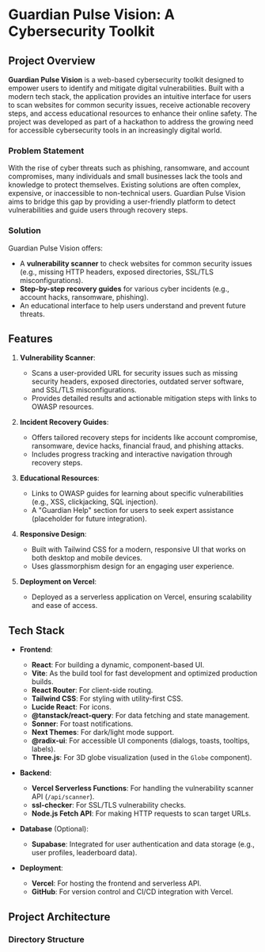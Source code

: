 # Guardian Pulse Vision: A Cybersecurity Toolkit

## Project Overview

**Guardian Pulse Vision** is a web-based cybersecurity toolkit designed to empower users to identify and mitigate digital vulnerabilities. Built with a modern tech stack, the application provides an intuitive interface for users to scan websites for common security issues, receive actionable recovery steps, and access educational resources to enhance their online safety. The project was developed as part of a hackathon to address the growing need for accessible cybersecurity tools in an increasingly digital world.

### Problem Statement
With the rise of cyber threats such as phishing, ransomware, and account compromises, many individuals and small businesses lack the tools and knowledge to protect themselves. Existing solutions are often complex, expensive, or inaccessible to non-technical users. Guardian Pulse Vision aims to bridge this gap by providing a user-friendly platform to detect vulnerabilities and guide users through recovery steps.

### Solution
Guardian Pulse Vision offers:
- A **vulnerability scanner** to check websites for common security issues (e.g., missing HTTP headers, exposed directories, SSL/TLS misconfigurations).
- **Step-by-step recovery guides** for various cyber incidents (e.g., account hacks, ransomware, phishing).
- An educational interface to help users understand and prevent future threats.

## Features

1. **Vulnerability Scanner**:
   - Scans a user-provided URL for security issues such as missing security headers, exposed directories, outdated server software, and SSL/TLS misconfigurations.
   - Provides detailed results and actionable mitigation steps with links to OWASP resources.

2. **Incident Recovery Guides**:
   - Offers tailored recovery steps for incidents like account compromise, ransomware, device hacks, financial fraud, and phishing attacks.
   - Includes progress tracking and interactive navigation through recovery steps.

3. **Educational Resources**:
   - Links to OWASP guides for learning about specific vulnerabilities (e.g., XSS, clickjacking, SQL injection).
   - A "Guardian Help" section for users to seek expert assistance (placeholder for future integration).

4. **Responsive Design**:
   - Built with Tailwind CSS for a modern, responsive UI that works on both desktop and mobile devices.
   - Uses glassmorphism design for an engaging user experience.

5. **Deployment on Vercel**:
   - Deployed as a serverless application on Vercel, ensuring scalability and ease of access.

## Tech Stack

- **Frontend**:
  - **React**: For building a dynamic, component-based UI.
  - **Vite**: As the build tool for fast development and optimized production builds.
  - **React Router**: For client-side routing.
  - **Tailwind CSS**: For styling with utility-first CSS.
  - **Lucide React**: For icons.
  - **@tanstack/react-query**: For data fetching and state management.
  - **Sonner**: For toast notifications.
  - **Next Themes**: For dark/light mode support.
  - **@radix-ui**: For accessible UI components (dialogs, toasts, tooltips, labels).
  - **Three.js**: For 3D globe visualization (used in the `Globe` component).

- **Backend**:
  - **Vercel Serverless Functions**: For handling the vulnerability scanner API (`/api/scanner`).
  - **ssl-checker**: For SSL/TLS vulnerability checks.
  - **Node.js Fetch API**: For making HTTP requests to scan target URLs.

- **Database** (Optional):
  - **Supabase**: Integrated for user authentication and data storage (e.g., user profiles, leaderboard data).

- **Deployment**:
  - **Vercel**: For hosting the frontend and serverless API.
  - **GitHub**: For version control and CI/CD integration with Vercel.

## Project Architecture

### Directory Structure
